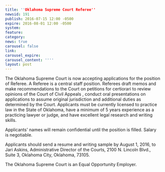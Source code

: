 ```yaml
---
title: ''Oklahoma Supreme Court Referee''
newsid: 191
publish: 2016-07-15 12:00 -0500
expire: 2016-08-01 12:00 -0500
system: 
feature: 
category: 
news: true
carousel: false
link: 
carousel_expire: 
carousel_content: ''''
layout: post
---
```

<p>The Oklahoma Supreme Court is now accepting applications for the position of Referee. A Referee is a central staff position. Referees draft memos and make recommendations to the Court on petitions for certiorari to review opinions of the Court of Civil Appeals , conduct oral presentations on applications to assume original jurisdiction and additional duties as determined by the Court. Applicants must be currently licensed to practice law in the State of Oklahoma, have a minimum of 5 years experience as a practicing lawyer or judge, and have excellent legal research and writing skills. </p>
<p>Applicants' names will remain confidential until the position is filled. Salary is negotiable.</p>
<p>Applicants should send a resume and writing sample by August 1, 2016, to Jari Askins, Administrative Director of the Courts, 2100 N. Lincoln Blvd., Suite 3, Oklahoma City, Oklahoma, 73105.</p>
<p>The Oklahoma Supreme Court is an Equal Opportunity Employer.</p>